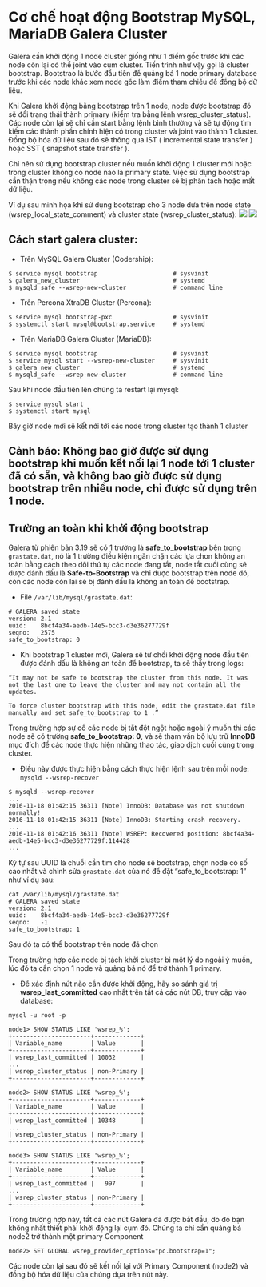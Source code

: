 # Cơ chế hoạt động Bootstrap MySQL, MariaDB Galera Cluster

Galera cần khởi động 1 node cluster giống như 1 điểm gốc trước khi các node còn lại có thể joint vào cụm cluster. Tiến trình như vậy gọi là cluster bootstrap. Bootstrao là bước đầu tiên để quảng bá 1 node primary database trước khi các node khác xem node gốc làm điểm tham chiếu để đồng bộ dữ liệu.

Khi Galera khởi động bằng bootstrap trên 1 node, node được bootstrap đó sẽ đổi trạng thái thành primary (kiểm tra bằng lệnh wsrep_cluster_status). Các node còn lại sẽ chỉ cần start bằng lệnh bình thường và sẽ tự động  tìm kiếm các thành phần chính hiện có trong cluster và joint vào thành 1 cluster. Đồng bộ hóa dữ liệu sau đó sẽ thông qua IST ( incremental state transfer ) hoặc SST ( snapshot state transfer ).

Chỉ nên sử dụng bootstrap cluster nếu muốn khởi động 1 cluster mới hoặc trong cluster không có node nào là primary state.
Việc sử dụng bootstrap cần thận trọng nếu không các node trong cluster sẽ bị phân tách hoặc mất dữ liệu.

Ví dụ sau minh họa khi sử dụng bootstrap cho 3 node dựa trên node state (wsrep_local_state_comment) và cluster state (wsrep_cluster_status):
<img src="https://i.imgur.com/1yfK6Nh.png">
<img src="https://i.imgur.com/n0VgmuQ.png">

## Cách start galera cluster:

- Trên MySQL Galera Cluster (Codership):
```
$ service mysql bootstrap                     # sysvinit
$ galera_new_cluster                          # systemd
$ mysqld_safe --wsrep-new-cluster             # command line
```
- Trên Percona XtraDB Cluster (Percona):
```
$ service mysql bootstrap-pxc                 # sysvinit
$ systemctl start mysql@bootstrap.service     # systemd
```
- Trên MariaDB Galera Cluster (MariaDB):
```
$ service mysql bootstrap                     # sysvinit
$ service mysql start --wsrep-new-cluster     # sysvinit
$ galera_new_cluster                          # systemd
$ mysqld_safe --wsrep-new-cluster             # command line
```

Sau khi node đầu tiên lên chúng ta restart lại mysql:
```
$ service mysql start
$ systemctl start mysql
```

Bây giờ node mới sẽ kết nới tới các node trong cluster tạo thành 1 cluster

## Cảnh báo: Không bao giờ được sử dụng bootstrap khi muốn kết nối lại 1 node tới 1 cluster đã có sẵn, và không bao giờ được sử dụng bootstrap trên nhiều node, chỉ được sử dụng trên 1 node.

## Trường an toàn khi khởi động bootstrap

Galera từ phiên bản 3.19 sẽ có 1 trường là **safe_to_bootstrap** bên trong `grastate.dat`, nó là 1 trường điều kiện ngăn chặn các lựa chon không an toàn bằng cách theo dõi thứ tự các node đang tắt, node tắt cuối cùng sẽ được đánh dấu là **Safe-to-Bootstrap** và chỉ được bootstrap trên node đó, còn các node còn lại sẽ bị đánh dấu là không an toàn để bootstrap.

- File `/var/lib/mysql/grastate.dat`:
```
# GALERA saved state
version: 2.1
uuid:    8bcf4a34-aedb-14e5-bcc3-d3e36277729f
seqno:   2575
safe_to_bootstrap: 0
```
- Khi bootstrap 1 cluster mới, Galera sẽ từ chối khởi động node đầu tiên được đánh dấu là không an toàn để bootstrap, ta sẽ thấy trong logs:
```
“It may not be safe to bootstrap the cluster from this node. It was not the last one to leave the cluster and may not contain all the updates.

To force cluster bootstrap with this node, edit the grastate.dat file manually and set safe_to_bootstrap to 1 .”
```

Trong trường hợp sự cố các node bị tắt đột ngột hoặc ngoài ý muốn thì các node sẽ có trường **safe_to_bootstrap: 0**, và sẽ tham vấn bộ lưu trữ **InnoDB** mục đích để các node thực hiện những thao tác, giao dịch cuối cùng trong cluster. 

- Điều này được thực hiện bằng cách thực hiện lệnh sau trên mỗi node: `mysqld --wsrep-recover`
```
$ mysqld --wsrep-recover
...
2016-11-18 01:42:15 36311 [Note] InnoDB: Database was not shutdown normally!
2016-11-18 01:42:15 36311 [Note] InnoDB: Starting crash recovery.
...
2016-11-18 01:42:16 36311 [Note] WSREP: Recovered position: 8bcf4a34-aedb-14e5-bcc3-d3e36277729f:114428
...
```

Ký tự sau UUID là chuỗi cần tìm cho node sẽ bootstrap, chọn node có số cao nhất và chỉnh sửa `grastate.dat` của nó để đặt “safe_to_bootstrap: 1”  như ví dụ sau:
```
cat /var/lib/mysql/grastate.dat
# GALERA saved state
version: 2.1
uuid:    8bcf4a34-aedb-14e5-bcc3-d3e36277729f
seqno:   -1
safe_to_bootstrap: 1
```
Sau đó ta có thể bootstrap trên node đã chọn

Trong trường hợp các node bị tách khởi cluster bì một lý do ngoài ý muốn, lúc đó ta cần chọn 1 node và quảng bá nó để trở thành 1 primary.

- Để xác định nút nào cần được khởi động, hãy so sánh giá trị **wsrep_last_committed** cao nhất trên tất cả các nút DB, truy cập vào database:

```
mysql -u root -p

node1> SHOW STATUS LIKE 'wsrep_%';
+----------------------+-------------+
| Variable_name        | Value       |
+----------------------+-------------+
| wsrep_last_committed | 10032       |
...
| wsrep_cluster_status | non-Primary |
+----------------------+-------------+
```
```
node2> SHOW STATUS LIKE 'wsrep_%';
+----------------------+-------------+
| Variable_name        | Value       |
+----------------------+-------------+
| wsrep_last_committed | 10348       |
...
| wsrep_cluster_status | non-Primary |
+----------------------+-------------+
```
```
node3> SHOW STATUS LIKE 'wsrep_%';
+----------------------+-------------+
| Variable_name        | Value       |
+----------------------+-------------+
| wsrep_last_committed |   997       |
...
| wsrep_cluster_status | non-Primary |
+----------------------+-------------+
```
Trong trường hợp này, tất cả các nút Galera đã được bắt đầu, do đó bạn không nhất thiết phải khởi động lại cụm đó. Chúng ta chỉ cần quảng bá node2 trở thành một primary Component

`node2> SET GLOBAL wsrep_provider_options="pc.bootstrap=1";`

Các node còn lại sau đó sẽ kết nối lại với Primary Component (node2) và đồng bộ hóa dữ liệu của chúng dựa trên nút này.

